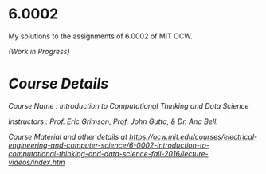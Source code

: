 # 6.0002
My solutions to the assignments of 6.0002 of MIT OCW.

<i>(Work in Progress)<i>

# Course Details
Course Name : Introduction to Computational Thinking and Data Science

Instructors : Prof. Eric Grimson, Prof. John Gutta, & Dr. Ana Bell.

Course Material and other details at https://ocw.mit.edu/courses/electrical-engineering-and-computer-science/6-0002-introduction-to-computational-thinking-and-data-science-fall-2016/lecture-videos/index.htm

